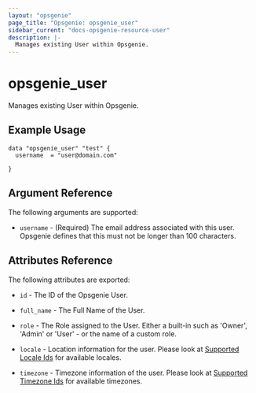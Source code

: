```yaml
---
layout: "opsgenie"
page_title: "Opsgenie: opsgenie_user"
sidebar_current: "docs-opsgenie-resource-user"
description: |-
  Manages existing User within Opsgenie.
---
```


# opsgenie_user

Manages existing User within Opsgenie.

## Example Usage

```hcl
data "opsgenie_user" "test" {
  username  = "user@domain.com"

}
```

## Argument Reference

The following arguments are supported:

* `username` - (Required) The email address associated with this user. Opsgenie defines that this must not be longer than 100 characters.

## Attributes Reference

The following attributes are exported:

* `id` - The ID of the Opsgenie User.

* `full_name` - The Full Name of the User.

* `role` - The Role assigned to the User. Either a built-in such as 'Owner', 'Admin' or 'User' - or the name of a custom role.

* `locale` - Location information for the user. Please look at [Supported Locale Ids](https://docs.opsgenie.com/docs/supported-locales) for available locales.

* `timezone` - Timezone information of the user. Please look at [Supported Timezone Ids](https://docs.opsgenie.com/docs/supported-timezone-ids) for available timezones.
